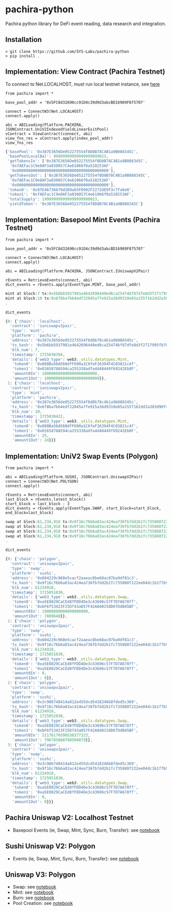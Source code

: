 # pachira-python
Pachira python library for DeFi event reading, data research and integration.

## Installation 
```
> git clone https://github.com/SYS-Labs/pachira-python
> pip install .
```

## Implementation: View Contract (Pachira Testnet)

To connect to Net.LOCALHOST, must run local testnet instance, see [here](https://github.com/misesmind/indexeddefi/tree/pools)

```
from pachira import *

base_pool_addr = '0x5FC8d32690cc91D4c39d9d3abcBD16989F875707'

connect = ConnectW3(Net.LOCALHOST)
connect.apply()

abi = ABILoading(Platform.PACHIRA, JSONContract.UniV2IndexedYieldLinearExitPool)
vContract = ViewContract(connect, abi)
view_fns_res = vContract.apply(index_pool_addr)
view_fns_res
```

```javascript
{'basePool': '0x387E3656De052275554f8D8B78C4B1a9B088345C',
 'basePoolLocalBal': 99999999999999999999023,
 'getTokensIn': ['0x387E3656De052275554f8D8B78C4B1a9B088345C',
  '0xfAEFac1C9e8AF3a030857C4e61066f0a510253AF',
  '0x0000000000000000000000000000000000000000'],
 'getTokensOut': ['0x387E3656De052275554f8D8B78C4B1a9B088345C',
  '0xfAEFac1C9e8AF3a030857C4e61066f0a510253AF',
  '0x0000000000000000000000000000000000000000'],
 'token0': '0x9fE46736679d2D9a65F0992F2272dE9f3c7fa6e0',
 'token1': '0xfAEFac1C9e8AF3a030857C4e61066f0a510253AF',
 'totalSupply': 199999999999999999998023,
 'yieldToken': '0x387E3656De052275554f8D8B78C4B1a9B088345C'}
```


## Implementation: Basepool Mint Events (Pachira Testnet)

```
from pachira import *

base_pool_addr = '0x5FC8d32690cc91D4c39d9d3abcBD16989F875707'

connect = ConnectW3(Net.LOCALHOST)
connect.apply()

abi = ABILoading(Platform.PACHIRA, JSONContract.IUniswapV2Pair)

rEvents = RetrieveEvents(connect, abi)
dict_events = rEvents.apply(EventType.MINT, base_pool_addr)
```

```javascript
mint at block:7 tx:0x5b6bb5937981e4642696449ed6ca25474bf87dfe8d3f2717995fb70c0d7a6249
mint at block:10 tx:0x6f8ba7bb4edf22845a7fe915a36d9310e85a155f162dd2a383d90f4a71606044
.
```

```
dict_events
```

```javascript
{0: {'chain': 'localhost',
  'contract': 'iuniswapv2pair',
  'type': 'mint',
  'platform': 'pachira',
  'address': '0x387e3656de052275554f8d8b78c4b1a9b088345c',
  'tx_hash': '0x5b6bb5937981e4642696449ed6ca25474bf87dfe8d3f2717995fb70c0d7a6249',
  'blk_num': 7,
  'timestamp': 1725038394,
  'details': {'web3_type': web3._utils.datatypes.Mint,
   'token0': '0x088Ba56A560dfF690a1C6feF26394F4C03821c4f',
   'token1': '0x0165878A594ca255338adfa4d48449f69242Eb8F',
   'amount0In': 100000000000000000000000,
   'amount1Out': 100000000000000000000000}},
 1: {'chain': 'localhost',
  'contract': 'iuniswapv2pair',
  'type': 'mint',
  'platform': 'pachira',
  'address': '0x387e3656de052275554f8d8b78c4b1a9b088345c',
  'tx_hash': '0x6f8ba7bb4edf22845a7fe915a36d9310e85a155f162dd2a383d90f4a71606044',
  'blk_num': 10,
  'timestamp': 1725038422,
  'details': {'web3_type': web3._utils.datatypes.Mint,
   'token0': '0x088Ba56A560dfF690a1C6feF26394F4C03821c4f',
   'token1': '0x0165878A594ca255338adfa4d48449f69242Eb8F',
   'amount0In': 25,
   'amount1Out': 24}}}
```

## Implementation: UniV2 Swap Events (Polygon)

```
from pachira import *

abi = ABILoading(Platform.SUSHI, JSONContract.UniswapV2Pair)
connect = ConnectW3(Net.POLYGON)
connect.apply()

rEvents = RetrieveEvents(connect, abi)
last_block = rEvents.latest_block()
start_block = last_block - 3
dict_events = rEvents.apply(EventType.SWAP, start_block=start_block, end_block=last_block)
```

```javascript
swap at block:61,234,918 tx:0x9f16c76b6a83ac424ea736fb7dd2b1fc735888f222ee04dc1b1f7b933469faf8
swap at block:61,234,918 tx:0x9f16c76b6a83ac424ea736fb7dd2b1fc735888f222ee04dc1b1f7b933469faf8
swap at block:61,234,918 tx:0x9f16c76b6a83ac424ea736fb7dd2b1fc735888f222ee04dc1b1f7b933469faf8
swap at block:61,234,918 tx:0x9f16c76b6a83ac424ea736fb7dd2b1fc735888f222ee04dc1b1f7b933469faf8
.
```

```
dict_events
```

```javascript
{0: {'chain': 'polygon',
  'contract': 'uniswapv2pair',
  'type': 'swap',
  'platform': 'sushi',
  'address': '0x604229c960e5cacf2aaeac8be68ac07ba9df81c3',
  'tx_hash': '0x9f16c76b6a83ac424ea736fb7dd2b1fc735888f222ee04dc1b1f7b933469faf8',
  'blk_num': 61234918,
  'timestamp': 1725051030,
  'details': {'web3_type': web3._utils.datatypes.Swap,
   'token0': '0xa5E0829CaCEd8fFDD4De3c43696c57F7D7A678ff',
   'token1': '0xbF6f53423F25Df43a057F42A840158D6fDdB45BF',
   'amount0In': 19000000000000000000,
   'amount1Out': 7889648}},
 1: {'chain': 'polygon',
  'contract': 'uniswapv2pair',
  'type': 'swap',
  'platform': 'sushi',
  'address': '0x604229c960e5cacf2aaeac8be68ac07ba9df81c3',
  'tx_hash': '0x9f16c76b6a83ac424ea736fb7dd2b1fc735888f222ee04dc1b1f7b933469faf8',
  'blk_num': 61234918,
  'timestamp': 1725051030,
  'details': {'web3_type': web3._utils.datatypes.Swap,
   'token0': '0xa5E0829CaCEd8fFDD4De3c43696c57F7D7A678ff',
   'token1': '0xa5E0829CaCEd8fFDD4De3c43696c57F7D7A678ff',
   'amount0In': 0,
   'amount1Out': 0}},
 2: {'chain': 'polygon',
  'contract': 'uniswapv2pair',
  'type': 'swap',
  'platform': 'sushi',
  'address': '0x3c986748414a812e455dcd5418246b8fded5c369',
  'tx_hash': '0x9f16c76b6a83ac424ea736fb7dd2b1fc735888f222ee04dc1b1f7b933469faf8',
  'blk_num': 61234918,
  'timestamp': 1725051030,
  'details': {'web3_type': web3._utils.datatypes.Swap,
   'token0': '0xa5E0829CaCEd8fFDD4De3c43696c57F7D7A678ff',
   'token1': '0xbF6f53423F25Df43a057F42A840158D6fDdB45BF',
   'amount0In': 21176176598530377323,
   'amount1Out': 796785880798504079}},
 3: {'chain': 'polygon',
  'contract': 'uniswapv2pair',
  'type': 'swap',
  'platform': 'sushi',
  'address': '0x3c986748414a812e455dcd5418246b8fded5c369',
  'tx_hash': '0x9f16c76b6a83ac424ea736fb7dd2b1fc735888f222ee04dc1b1f7b933469faf8',
  'blk_num': 61234918,
  'timestamp': 1725051030,
  'details': {'web3_type': web3._utils.datatypes.Swap,
   'token0': '0xa5E0829CaCEd8fFDD4De3c43696c57F7D7A678ff',
   'token1': '0xa5E0829CaCEd8fFDD4De3c43696c57F7D7A678ff',
   'amount0In': 0,
   'amount1Out': 0}}}
```


## Pachira Uniswap V2: Localhost Testnet

* Basepool Events (ie, Swap, Mint, Sync, Burn, Transfer): see [notebook](https://github.com/SYS-Labs/pachira-python/blob/main/notebook/pachira/test_basepool_events.ipynb)

## Sushi Uniswap V2: Polygon 

* Events (ie, Swap, Mint, Sync, Burn, Transfer): see [notebook](https://github.com/SYS-Labs/pachira-python/blob/main/notebook/pachira/test_univ2_events.ipynb)

## Uniswap V3: Polygon

* Swap: see [notebook](https://github.com/SYS-Labs/pachira-python/blob/main/notebook/univ3/swap.ipynb)
* Mint: see [notebook](https://github.com/SYS-Labs/pachira-python/blob/main/notebook/univ3/mint.ipynb)
* Burn: see [notebook](https://github.com/SYS-Labs/pachira-python/blob/main/notebook/univ3/burn.ipynb)
* Pool Creation: see [notebook](https://github.com/SYS-Labs/pachira-python/blob/main/notebook/univ3/pool_created.ipynb) 